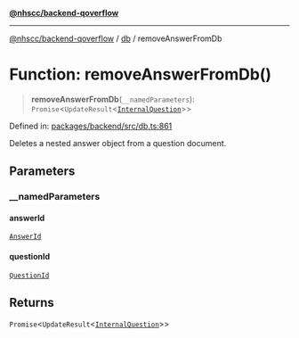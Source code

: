 [**@nhscc/backend-qoverflow**](../../README.md)

***

[@nhscc/backend-qoverflow](../../README.md) / [db](../README.md) / removeAnswerFromDb

# Function: removeAnswerFromDb()

> **removeAnswerFromDb**(`__namedParameters`): `Promise`\<`UpdateResult`\<[`InternalQuestion`](../type-aliases/InternalQuestion.md)\>\>

Defined in: [packages/backend/src/db.ts:861](https://github.com/nhscc/qoverflow.api.hscc.bdpa.org/blob/7f72ded3e1b4a649a6466e0d002164176291fadc/packages/backend/src/db.ts#L861)

Deletes a nested answer object from a question document.

## Parameters

### \_\_namedParameters

#### answerId

[`AnswerId`](../interfaces/AnswerId.md)

#### questionId

[`QuestionId`](../interfaces/QuestionId.md)

## Returns

`Promise`\<`UpdateResult`\<[`InternalQuestion`](../type-aliases/InternalQuestion.md)\>\>
